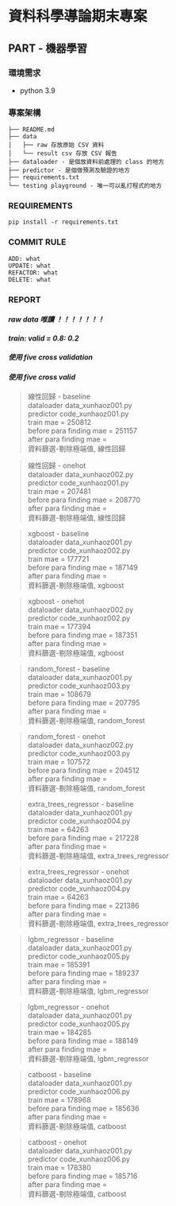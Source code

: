 # 資料科學導論期末專案

## PART - 機器學習

### 環境需求

* python 3.9

### 專案架構

```
├── README.md
├── data 
│   ├── raw 存放原始 CSV 資料
│   └── result csv 存放 CSV 報告
├── dataloader - 是個放資料前處理的 class 的地方
├── predictor - 是個做預測及驗證的地方
├── requirements.txt
└── testing playground - 唯一可以亂打程式的地方

```

### REQUIREMENTS

```shell
pip install -r requirements.txt
```

### COMMIT RULE

```
ADD: what
UPDATE: what
REFACTOR: what
DELETE: what
```

### REPORT

#### **_raw data 唯讀 ！！！！！！！_**

#### **_train: valid = 0.8: 0.2_**

#### **_使用 five cross validation_**

#### **_使用 five cross valid_**

> 線性回歸 - baseline \
> dataloader data_xunhaoz001.py \
> predictor code_xunhaoz001.py \
> train mae = 250812 \
> before para finding mae = 251157 \
> after para finding mae =  \
> 資料篩選-剔除極端值, 線性回歸

> 線性回歸 - onehot \
> dataloader data_xunhaoz002.py \
> predictor code_xunhaoz001.py \
> train mae = 207481 \
> before para finding mae = 208770 \
> after para finding mae =  \
> 資料篩選-剔除極端值, 線性回歸

> xgboost - baseline \
> dataloader data_xunhaoz001.py \
> predictor code_xunhaoz002.py \
> train mae = 177721 \
> before para finding mae = 187149 \
> after para finding mae =  \
> 資料篩選-剔除極端值, xgboost

> xgboost - onehot \
> dataloader data_xunhaoz002.py \
> predictor code_xunhaoz002.py \
> train mae = 177394 \
> before para finding mae = 187351 \
> after para finding mae =  \
> 資料篩選-剔除極端值, xgboost

> random_forest - baseline \
> dataloader data_xunhaoz001.py \
> predictor code_xunhaoz003.py \
> train mae = 108679 \
> before para finding mae = 207795 \
> after para finding mae =  \
> 資料篩選-剔除極端值, random_forest

> random_forest - onehot \
> dataloader data_xunhaoz002.py \
> predictor code_xunhaoz003.py \
> train mae = 107572 \
> before para finding mae = 204512 \
> after para finding mae =  \
> 資料篩選-剔除極端值, random_forest

> extra_trees_regressor - baseline \
> dataloader data_xunhaoz001.py \
> predictor code_xunhaoz004.py \
> train mae = 64263 \
> before para finding mae = 217228 \
> after para finding mae =  \
> 資料篩選-剔除極端值, extra_trees_regressor

> extra_trees_regressor - onehot \
> dataloader data_xunhaoz001.py \
> predictor code_xunhaoz004.py \
> train mae = 64263 \
> before para finding mae = 221386 \
> after para finding mae =  \
> 資料篩選-剔除極端值, extra_trees_regressor

> lgbm_regressor - baseline \
> dataloader data_xunhaoz001.py \
> predictor code_xunhaoz005.py \
> train mae = 185391 \
> before para finding mae = 189237 \
> after para finding mae =  \
> 資料篩選-剔除極端值, lgbm_regressor

> lgbm_regressor - onehot \
> dataloader data_xunhaoz001.py \
> predictor code_xunhaoz005.py \
> train mae = 184285 \
> before para finding mae = 188149 \
> after para finding mae =  \
> 資料篩選-剔除極端值, lgbm_regressor

> catboost - baseline \
> dataloader data_xunhaoz001.py \
> predictor code_xunhaoz006.py \
> train mae = 178968 \
> before para finding mae = 185636 \
> after para finding mae =  \
> 資料篩選-剔除極端值, catboost

> catboost - onehot \
> dataloader data_xunhaoz001.py \
> predictor code_xunhaoz006.py \
> train mae = 178380 \
> before para finding mae = 185716 \
> after para finding mae =  \
> 資料篩選-剔除極端值, catboost